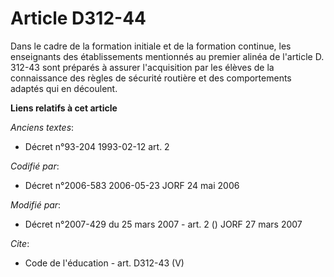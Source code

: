 # Article D312-44

Dans le cadre de la formation initiale et de la formation continue, les enseignants des établissements mentionnés au premier
alinéa de l'article D. 312-43 sont préparés à assurer l'acquisition par les élèves de la connaissance des règles de sécurité
routière et des comportements adaptés qui en découlent.

**Liens relatifs à cet article**

_Anciens textes_:

  - Décret n°93-204 1993-02-12 art. 2

_Codifié par_:

  - Décret n°2006-583 2006-05-23 JORF 24 mai 2006

_Modifié par_:

  - Décret n°2007-429 du 25 mars 2007 - art. 2 () JORF 27 mars 2007

_Cite_:

  - Code de l'éducation - art. D312-43 (V)
